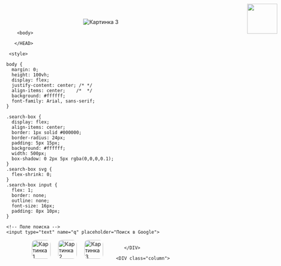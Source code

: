 <!DOCTYPE html5>

<HTML>
<HEAD>

<SECTION>

<meta charset="UTF-8">
<body>
 <a href="https://mail.google.com/mail/u/0/k">
<img src="6.png"Картинка" style="position: absolute; top: 10px; right: 10px; width:  80px;">
</a>

<style>
    .gallery {
      display: flex;       /* картинки идут в ряд */
      gap: 20px;           /* отступы между ними */
      justify-content: center; /* выравнивание по центру */
    }
    .gallery img {
      width: 40px;        /* ширина картинки */
      border-radius: 10px; /* скругление углов (необязательно) */
      transition: 0.3s;    /* плавный эффект */
    }
    .gallery img:hover {
      transform: scale(1.05); /* лёгкое увеличение при наведении */
    }
  </style>
</head>
<body>
 
  <center><img src="12.png" alt="Картинка 3"></center>
    </a>
</body>
        <TITLE>Google</TITLE>

        <body>

       </HEAD>
  
     <style>

    body {
      margin: 0;
      height: 100vh;
      display: flex;
      justify-content: center; /* */
      align-items: center;    /*  */
      background: #ffffff;
      font-family: Arial, sans-serif;
    }
    
    .search-box {
      display: flex;
      align-items: center;
      border: 1px solid #000000;
      border-radius: 24px;
      padding: 5px 15px;
      background: #ffffff;
      width: 500px;
      box-shadow: 0 2px 5px rgba(0,0,0,0.1);
    }
    .search-box svg {
      flex-shrink: 0;
    }
    .search-box input {
      flex: 1;
      border: none;
      outline: none;
      font-size: 16px;
      padding: 8px 10px;
    }
  

  </style>
</head>
  <form action="https://www.google.com/search" method="get" class="search-box">
    </svg>

    <!-- Поле поиска -->
    <input type="text" name="q" placeholder="Поиск в Google">

  </form>

</div>
  <DIV class="column">
  <style>
    .gallery {
      display: flex;       /* картинки идут в ряд */
      gap: 20px;           /* отступы между ними */
      justify-content: center; /* выравнивание по центру */
    }
    .gallery img {
      width: 50px;        /* ширина картинки */
      border-radius: 10px; /* скругление углов (необязательно) */
      transition: 0.3s;    /* плавный эффект */
    }
    .gallery img:hover {
      transform: scale(1.05); /* лёгкое увеличение при наведении */
    }
  </style>
</head>
<body>
  <div class="gallery">
    <a href="https://www.youtube.com" target="_blank">
      <img src="1.png" alt="Картинка 1">
    </a>
    <a href="https://ya.ru" target="_blank">
      <img src="2.png" alt="Картинка 2">
    </a>
    <a href="https://vk.com" target="_blank">
      <img src="5.png" alt="Картинка 3">
    </a>
</body>
  
         </DIV>
 
      <DIV class="column">

</SECTION>


</body>
</HTML>
